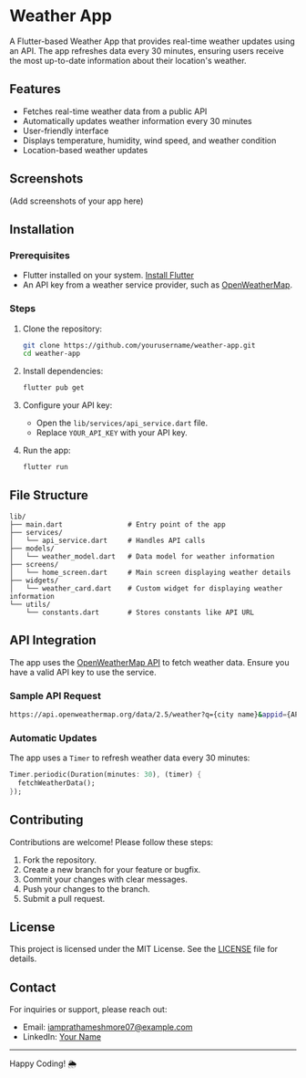 # Weather App

A Flutter-based Weather App that provides real-time weather updates using an API. The app refreshes data every 30 minutes, ensuring users receive the most up-to-date information about their location's weather.

## Features

- Fetches real-time weather data from a public API
- Automatically updates weather information every 30 minutes
- User-friendly interface
- Displays temperature, humidity, wind speed, and weather condition
- Location-based weather updates

## Screenshots

(Add screenshots of your app here)

## Installation

### Prerequisites

- Flutter installed on your system. [Install Flutter](https://flutter.dev/docs/get-started/install)
- An API key from a weather service provider, such as [OpenWeatherMap](https://openweathermap.org/).

### Steps

1. Clone the repository:
   ```bash
   git clone https://github.com/yourusername/weather-app.git
   cd weather-app
   ```

2. Install dependencies:
   ```bash
   flutter pub get
   ```

3. Configure your API key:
   - Open the `lib/services/api_service.dart` file.
   - Replace `YOUR_API_KEY` with your API key.

4. Run the app:
   ```bash
   flutter run
   ```

## File Structure

```
lib/
├── main.dart                # Entry point of the app
├── services/
│   └── api_service.dart     # Handles API calls
├── models/
│   └── weather_model.dart   # Data model for weather information
├── screens/
│   └── home_screen.dart     # Main screen displaying weather details
├── widgets/
│   └── weather_card.dart    # Custom widget for displaying weather information
└── utils/
    └── constants.dart       # Stores constants like API URL
```

## API Integration

The app uses the [OpenWeatherMap API](https://openweathermap.org/api) to fetch weather data. Ensure you have a valid API key to use the service.

### Sample API Request

```bash
https://api.openweathermap.org/data/2.5/weather?q={city name}&appid={API key}
```

### Automatic Updates

The app uses a `Timer` to refresh weather data every 30 minutes:

```dart
Timer.periodic(Duration(minutes: 30), (timer) {
  fetchWeatherData();
});
```

## Contributing

Contributions are welcome! Please follow these steps:

1. Fork the repository.
2. Create a new branch for your feature or bugfix.
3. Commit your changes with clear messages.
4. Push your changes to the branch.
5. Submit a pull request.

## License

This project is licensed under the MIT License. See the [LICENSE](LICENSE) file for details.

## Contact

For inquiries or support, please reach out:

- Email: iamprathameshmore07@example.com
- LinkedIn: [Your Name](https://linkedin.com/in/iamprathameshmore)

---

Happy Coding! 🌦️
